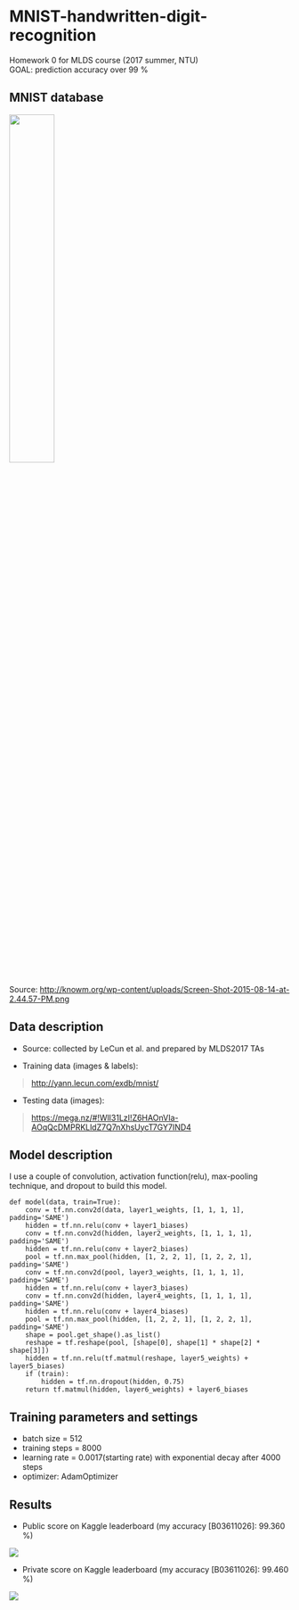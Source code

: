 MNIST-handwritten-digit-recognition
===
Homework 0 for MLDS course (2017 summer, NTU) <br/>
GOAL: prediction accuracy over 99 %

## MNIST database
<img src="http://knowm.org/wp-content/uploads/Screen-Shot-2015-08-14-at-2.44.57-PM.png" width="40%"> <br/>
Source: http://knowm.org/wp-content/uploads/Screen-Shot-2015-08-14-at-2.44.57-PM.png

## Data description
* Source: collected by LeCun et al. and prepared by MLDS2017 TAs

* Training data (images & labels): <br/>
> http://yann.lecun.com/exdb/mnist/

* Testing data (images): <br/>
> https://mega.nz/#!WlI31LzI!Z6HAOnVIa-AOqQcDMPRKLldZ7Q7nXhsUycT7GY7IND4

## Model description
I use a couple of convolution, activation function(relu), max-pooling technique, and dropout to build this model. <br/>
```
def model(data, train=True):
    conv = tf.nn.conv2d(data, layer1_weights, [1, 1, 1, 1], padding='SAME')
    hidden = tf.nn.relu(conv + layer1_biases)
    conv = tf.nn.conv2d(hidden, layer2_weights, [1, 1, 1, 1], padding='SAME')
    hidden = tf.nn.relu(conv + layer2_biases)
    pool = tf.nn.max_pool(hidden, [1, 2, 2, 1], [1, 2, 2, 1], padding='SAME')
    conv = tf.nn.conv2d(pool, layer3_weights, [1, 1, 1, 1], padding='SAME')
    hidden = tf.nn.relu(conv + layer3_biases)
    conv = tf.nn.conv2d(hidden, layer4_weights, [1, 1, 1, 1], padding='SAME')
    hidden = tf.nn.relu(conv + layer4_biases)
    pool = tf.nn.max_pool(hidden, [1, 2, 2, 1], [1, 2, 2, 1], padding='SAME')
    shape = pool.get_shape().as_list()
    reshape = tf.reshape(pool, [shape[0], shape[1] * shape[2] * shape[3]])
    hidden = tf.nn.relu(tf.matmul(reshape, layer5_weights) + layer5_biases)
    if (train):
        hidden = tf.nn.dropout(hidden, 0.75)
    return tf.matmul(hidden, layer6_weights) + layer6_biases
```

## Training parameters and settings
* batch size = 512 <br/>
* training steps = 8000 <br/>
* learning rate = 0.0017(starting rate) with exponential decay after 4000 steps <br/>
* optimizer: AdamOptimizer <br/>

## Results
* Public score on Kaggle leaderboard (my accuracy [B03611026]: 99.360 %)
<img src="https://github.com/andrewkgs/MNIST-number-recognition/blob/master/public_score.png">

* Private score on Kaggle leaderboard (my accuracy [B03611026]: 99.460 %)
<img src="https://github.com/andrewkgs/MNIST-number-recognition/blob/master/private_score.png">
